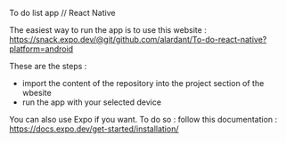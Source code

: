 To do list app // React Native

The easiest way to run the app is to use this website :  https://snack.expo.dev/@git/github.com/alardant/To-do-react-native?platform=android

These are the steps :

- import the content of the repository into the project section of the wbesite
- run the app with your selected device

You can also use Expo if you want. To do so : follow this documentation : https://docs.expo.dev/get-started/installation/  
